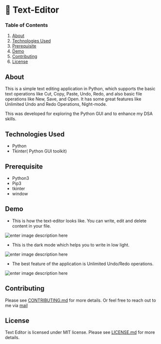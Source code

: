 # 📝 Text-Editor


### Table of Contents

1.  [About](https://github.com/iampiyushjain/Text-Editor/blob/main/README.md#about)
2.  [Technologies Used](https://github.com/iampiyushjain/Text-Editor/blob/main/README.md#technologies-used)
3.  [Prerequisite](https://github.com/iampiyushjain/Text-Editor/blob/main/README.md#prerequisite)
4.  [Demo](https://github.com/iampiyushjain/Text-Editor/blob/main/README.md#demo)
5.  [Contributing](https://github.com/iampiyushjain/Text-Editor/blob/main/README.md#contributing)
6.  [License](https://github.com/iampiyushjain/Text-Editor/blob/main/README.md#license)

## About

This is a simple text editing application in Python, which supports the basic text operations like Cut, Copy, Paste, Undo, Redo, and also basic file operations like New, Save, and Open. It has some great features like Unlimited Undo and Redo Operations, Night-mode. 

This was developed for exploring the Python GUI and to enhance my DSA skills.

## Technologies Used

-   Python
-   Tkinter( Python GUI toolkit)

## Prerequisite

-   Python3
-   Pip3
-   tkinter
-   window

## Demo

 - This is how the text-editor looks like. You can write, edit and delete content in your file.

![enter image description here](https://github.com/iampiyushjain/Text-Editor/blob/main/screenshots/file.gif)

 - This is the dark mode which helps you to write in low light.

![enter image description here](https://github.com/iampiyushjain/Text-Editor/blob/main/screenshots/dark_mode.gif)

 - The best feature of the application is Unlimited Undo/Redo operations. 

![enter image description here](https://github.com/iampiyushjain/Text-Editor/blob/main/screenshots/operation.gif)

## Contributing

Please see  [CONTRIBUTING.md](https://github.com/iampiyushjain/Text-Editor/blob/master/CONTRIBUTING.md)  for more details. Or feel free to reach out to me via  [mail](mailto:piyushjain7024@gmail.com)

## [](https://github.com/iampiyushjain/Text-Editor/blob/master/README.md#license)License

Text Editor is licensed under MIT license. Please see  [LICENSE.md](https://github.com/iampiyushjain/Text-Editor/blob/master/LICENSE.md)  for more details.
